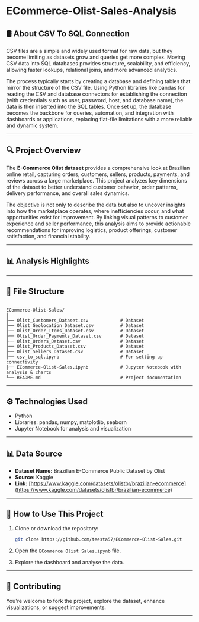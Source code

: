 # ECommerce-Olist-Sales-Analysis

## 🛢 About CSV To SQL Connection
CSV files are a simple and widely used format for raw data, but they become limiting as datasets grow and queries get more complex. Moving CSV data into SQL databases provides structure, scalability, and efficiency, allowing faster lookups, relational joins, and more advanced analytics.

The process typically starts by creating a database and defining tables that mirror the structure of the CSV file. Using Python libraries like pandas for reading the CSV and database connectors for establishing the connection (with credentials such as user, password, host, and database name), the data is then inserted into the SQL tables. Once set up, the database becomes the backbone for queries, automation, and integration with dashboards or applications, replacing flat-file limitations with a more reliable and dynamic system.

---

## 🔍 Project Overview
The **E-Commerce Olist dataset** provides a comprehensive look at Brazilian online retail, capturing orders, customers, sellers, products, payments, and reviews across a large marketplace. This project analyzes key dimensions of the dataset to better understand customer behavior, order patterns, delivery performance, and overall sales dynamics.

The objective is not only to describe the data but also to uncover insights into how the marketplace operates, where inefficiencies occur, and what opportunities exist for improvement. By linking visual patterns to customer experience and seller performance, this analysis aims to provide actionable recommendations for improving logistics, product offerings, customer satisfaction, and financial stability.

---

## 📊 Analysis Highlights

---

## 📂 File Structure

```

ECommerce-Olist-Sales/
│
├── Olist_Customers_Dataset.csv            # Dataset
├── Olist_Geolocation_Dataset.csv          # Dataset
├── Olist_Order_Items_Dataset.csv          # Dataset
├── Olist_Order_Payments_Dataset.csv       # Dataset
├── Olist_Orders_Dataset.csv               # Dataset
├── Olist_Products_Dataset.csv             # Dataset
├── Olist_Sellers_Dataset.csv              # Dataset
├── csv_to_sql.ipynb                       # For setting up connectivity
├── ECommerce-Olist-Sales.ipynb            # Jupyter Notebook with analysis & charts
└── README.md                              # Project documentation

```

---

## ⚙️ Technologies Used

* Python
* Libraries: pandas, numpy, matplotlib, seaborn
* Jupyter Notebook for analysis and visualization

---

## 📊 Data Source

* **Dataset Name:** Brazilian E-Commerce Public Dataset by Olist
* **Source:** Kaggle
* **Link:** [https://www.kaggle.com/datasets/olistbr/brazilian-ecommerce](https://www.kaggle.com/datasets/olistbr/brazilian-ecommerce)

---

## 🚀 How to Use This Project

1. Clone or download the repository:

   ```bash
   git clone https://github.com/teesta57/ECommerce-Olist-Sales.git
   ```
2. Open the `ECommerce Olist Sales.ipynb` file.
3. Explore the dashboard and analyse the data.

---

## 🤝 Contributing

You're welcome to fork the project, explore the dataset, enhance visualizations, or suggest improvements.

---




